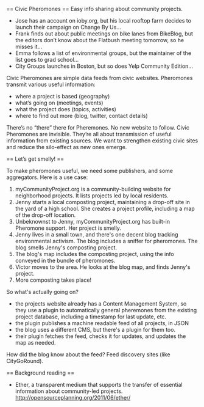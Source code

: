 == Civic Pheromones == 
Easy info sharing about community projects.

* Jose has an account on ioby.org, but his local rooftop farm decides to launch their campaign on Change By Us...
* Frank finds out about public meetings on bike lanes from  BikeBlog, but the editors don’t know about the Flatbush meeting tomorrow, so he misses it...
* Emma follows a list of environmental groups, but the maintainer of the list goes to grad school...
* City Groups launches in Boston, but so does Yelp Community Edition...

Civic Pheromones are simple data feeds from civic websites. Pheromones transmit various useful information:
* where a project is based (geography)
* what’s going on (meetings, events)
* what the project does (topics, activities)
* where to find out more (blog, twitter, contact details)

There’s no “there” there for Pheremones. No new website to follow. Civic Pheromones are invisible. They’re all about transmission of useful information from existing sources. We want to strengthen existing civic sites and reduce the silo-effect as new ones emerge. 

== Let’s get smelly! ==

To make pheromones useful, we need some publishers, and some aggregators. Here is a use case:

1. myCommunityProject.org is a community-building website for neighborhood projects. It lists projects led by local residents. 
1. Jenny starts a local composting project, maintaining a drop-off site in the yard of a high school. She creates a project profile, including a map of the drop-off location.
1. Unbeknownst to Jenny, myCommunityProject.org has built-in Pheromone support. Her project is smelly.
1. Jenny lives in a small town, and there's one decent blog tracking environmental activism. The blog includes a sniffer for pheromones. The blog smells Jenny's composting project.
1. The blog's map includes the composting project, using the info conveyed in the bundle of pheromones.
1. Victor moves to the area. He looks at the blog map, and finds Jenny's project.
1. More composting takes place!

So what's actually going on?

* the projects website already has a Content Management System, so they use a plugin to automatically general pheremones from the existing project database, including a timestamp for last update, etc. 
* the plugin publishes a machine readable feed of all projects, in JSON
* the blog uses a different CMS, but there's a plugin for them too.
* their plugin fetches the feed, checks it for updates, and updates the map as needed.

How did the blog know about the feed? 
Feed discovery sites (like CityGoRound).

== Background reading ==
+ Ether, a transparent medium that supports the transfer of essential information about community-led projects. http://opensourceplanning.org/2011/06/ether/
